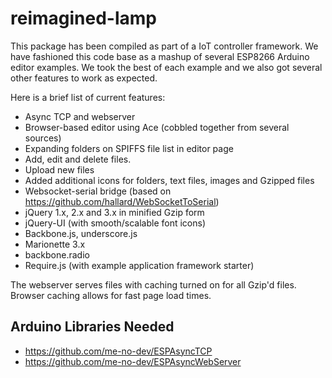 # reimagined-lamp

This package has been compiled as part of a IoT controller framework. We have fashioned this code base as a mashup of several ESP8266 Arduino editor examples. We took the best of each example and we also got several other features to work as expected.

Here is a brief list of current features:
* Async TCP and webserver
* Browser-based editor using Ace (cobbled together from several sources)
* Expanding folders on SPIFFS file list in editor page
* Add, edit and delete files. 
* Upload new files
* Added additional icons for folders, text files, images and Gzipped files
* Websocket-serial bridge (based on https://github.com/hallard/WebSocketToSerial)
* jQuery 1.x, 2.x and 3.x in minified Gzip form
* jQuery-UI (with smooth/scalable font icons)
* Backbone.js, underscore.js
* Marionette 3.x
* backbone.radio
* Require.js (with example application framework starter)

The webserver serves files with caching turned on for all Gzip'd files. Browser caching allows for fast page load times. 

## Arduino Libraries Needed
* https://github.com/me-no-dev/ESPAsyncTCP
* https://github.com/me-no-dev/ESPAsyncWebServer



